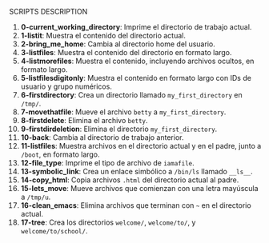 
SCRIPTS DESCRIPTION

1. **0-current_working_directory**: Imprime el directorio de trabajo actual.
2. **1-listit**: Muestra el contenido del directorio actual.
3. **2-bring_me_home**: Cambia al directorio home del usuario.
4. **3-listfiles**: Muestra el contenido del directorio en formato largo.
5. **4-listmorefiles**: Muestra el contenido, incluyendo archivos ocultos, en formato largo.
6. **5-listfilesdigitonly**: Muestra el contenido en formato largo con IDs de usuario y grupo numéricos.
7. **6-firstdirectory**: Crea un directorio llamado `my_first_directory` en `/tmp/`.
8. **7-movethatfile**: Mueve el archivo `betty` a `my_first_directory`.
9. **8-firstdelete**: Elimina el archivo `betty`.
10. **9-firstdirdeletion**: Elimina el directorio `my_first_directory`.
11. **10-back**: Cambia al directorio de trabajo anterior.
12. **11-listfiles**: Muestra archivos en el directorio actual y en el padre, junto a `/boot`, en formato largo.
13. **12-file_type**: Imprime el tipo de archivo de `iamafile`.
14. **13-symbolic_link**: Crea un enlace simbólico a `/bin/ls` llamado `__ls__`.
15. **14-copy_html**: Copia archivos `.html` del directorio actual al padre.
16. **15-lets_move**: Mueve archivos que comienzan con una letra mayúscula a `/tmp/u`.
17. **16-clean_emacs**: Elimina archivos que terminan con `~` en el directorio actual.
18. **17-tree**: Crea los directorios `welcome/`, `welcome/to/`, y `welcome/to/school/`.

